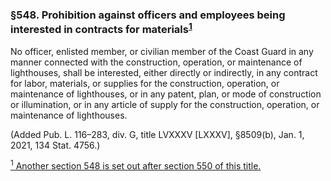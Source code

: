 ### §548. Prohibition against officers and employees being interested in contracts for materials<sup><a href="#547_1_target" name="547_1">1</a></sup> ###

No officer, enlisted member, or civilian member of the Coast Guard in any manner connected with the construction, operation, or maintenance of lighthouses, shall be interested, either directly or indirectly, in any contract for labor, materials, or supplies for the construction, operation, or maintenance of lighthouses, or in any patent, plan, or mode of construction or illumination, or in any article of supply for the construction, operation, or maintenance of lighthouses.

(Added Pub. L. 116–283, div. G, title LVXXXV [LXXXV], §8509(b), Jan. 1, 2021, 134 Stat. 4756.)

[<sup>1</sup> Another section 548 is set out after section 550 of this title.](#548_1)
